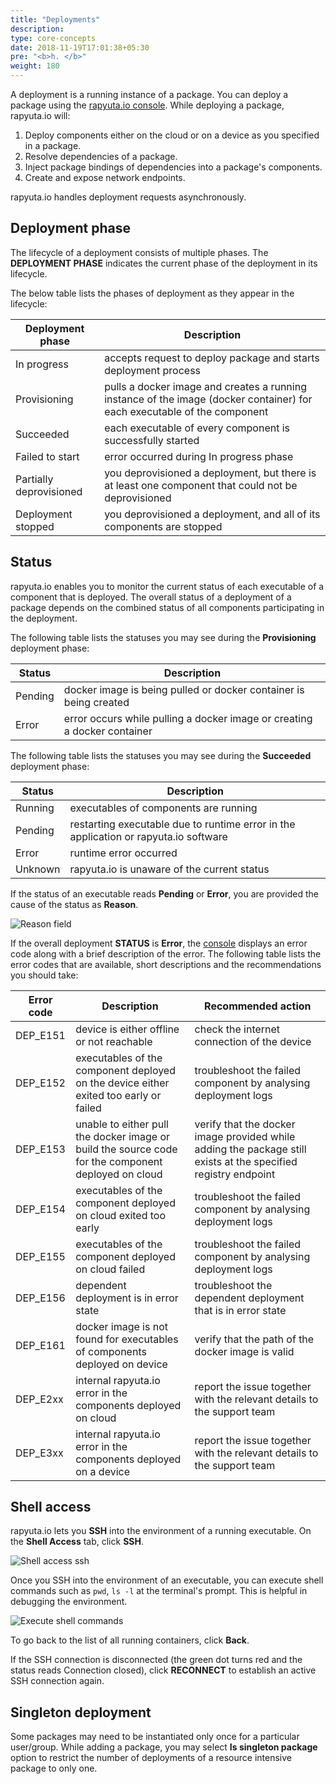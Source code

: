 ```yaml
---
title: "Deployments"
description:
type: core-concepts
date: 2018-11-19T17:01:38+05:30
pre: "<b>h. </b>"
weight: 180
---
```

A deployment is a running instance of a package. You can deploy a package using
the [rapyuta.io console](https://closed-beta.rapyuta.io).
While deploying a package, rapyuta.io will:

1. Deploy components either on the cloud or on a device as you specified in a package.
2. Resolve dependencies of a package.
3. Inject package bindings of dependencies into a package's components.
4. Create and expose network endpoints.

rapyuta.io handles deployment requests asynchronously.

## Deployment phase
The lifecycle of a deployment consists of multiple phases. The **DEPLOYMENT PHASE**
indicates the current phase of the deployment in its lifecycle.

The below table lists the phases of deployment as they appear in the lifecycle:


| Deployment phase | Description |
| ---------------- | ----------- |
| In progress | accepts request to deploy package and starts deployment process |
| Provisioning | pulls a docker image and creates a running instance of the image (docker container) for each executable of the component |
| Succeeded | each executable of every component is successfully started |
| Failed to start | error occurred during In progress phase |
| Partially deprovisioned | you deprovisioned a deployment, but there is at least one component that could not be deprovisioned |
| Deployment stopped | you deprovisioned a deployment, and all of its components are stopped |

## Status
rapyuta.io enables you to monitor the current status of each executable of a
component that is deployed. The overall status of a deployment of a package
depends on the combined status of all components participating in the deployment.

The following table lists the statuses you may see during the **Provisioning**
deployment phase:


| Status | Description |
| ------ | ----------- |
| Pending | docker image is being pulled or docker container is being created |
| Error | error occurs while pulling a docker image or creating a docker container |

The following table lists the statuses you may see during the **Succeeded**
deployment phase:

| Status | Description |
| ------ | ----------- |
| Running | executables of components are running |
| Pending | restarting executable due to runtime error in the application or rapyuta.io software |
| Error | runtime error occurred |
| Unknown | rapyuta.io is unaware of the current status |

If the status of an executable reads **Pending** or **Error**, you are provided
the cause of the status as **Reason**.

![Reason field](/images/core-concepts/deployments/reason-field.png?classes=border)

If the overall deployment **STATUS** is **Error**, the [console](https://closed-beta.rapyuta.io)
displays an error code along with a brief description of the error.
The following table lists the error codes that are available, short descriptions
and the recommendations you should take:

| Error code | Description | Recommended action |
| ---------- | ----------- | ------------------ |
| DEP_E151 | device is either offline or not reachable | check the internet connection of the device |
| DEP_E152 | executables of the component deployed on the device either exited too early or failed | troubleshoot the failed component by analysing deployment logs |
| DEP_E153 | unable to either pull the docker image or build the source code for the component deployed on cloud | verify that the docker image provided while adding the package still exists at the specified registry endpoint |
| DEP_E154 | executables of the component deployed on cloud exited too early | troubleshoot the failed component by analysing deployment logs |
| DEP_E155 | executables of the component deployed on cloud failed | troubleshoot the failed component by analysing deployment logs |
| DEP_E156 | dependent deployment is in error state | troubleshoot the dependent deployment that is in error state |
| DEP_E161 | docker image is not found for executables of components deployed on device | verify that the path of the docker image is valid |
| DEP_E2xx | internal rapyuta.io error in the components deployed on cloud | report the issue together with the relevant details to the support team |
| DEP_E3xx | internal rapyuta.io error in the components deployed on a device | report the issue together with the relevant details to the support team |

## Shell access
rapyuta.io lets you **SSH** into the environment of a running executable.
On the **Shell Access** tab, click **SSH**.

![Shell access ssh](/images/core-concepts/deployments/shell-access-ssh.png?classes=border)

Once you SSH into the environment of an executable, you can execute shell
commands such as `pwd`, `ls -l` at the terminal's prompt. This is helpful in
debugging the environment.

![Execute shell commands](/images/core-concepts/deployments/execute-shell-commands.png?classes=border)

To go back to the list of all running containers, click **Back**.

If the SSH connection is disconnected (the green dot turns red and the status
reads Connection closed), click **RECONNECT** to establish an active SSH
connection again.

## Singleton deployment
Some packages may need to be instantiated only once for a particular user/group.
While adding a package, you may select **Is singleton package** option to
restrict the number of deployments of a resource intensive package to only one.

